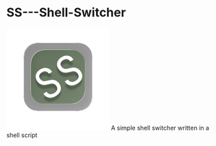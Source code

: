 # SS---Shell-Switcher
<img src="img/SS_Shell-Switcher_icon.png">
A simple shell switcher written in a shell script
